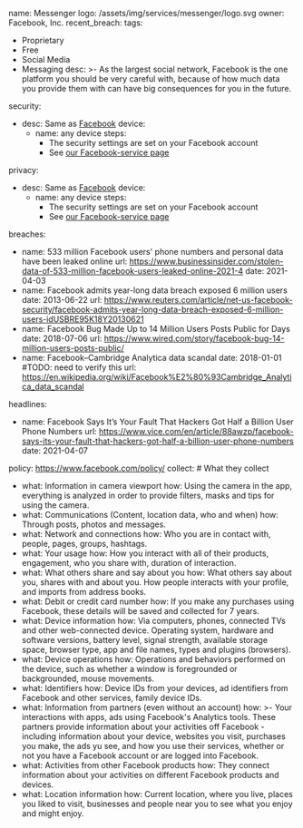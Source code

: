 name: Messenger
logo: /assets/img/services/messenger/logo.svg
owner: Facebook, Inc.
recent_breach: 
tags: 
  - Proprietary
  - Free
  - Social Media
  - Messaging
desc: >-
  As the largest social network, Facebook is the one platform you should be very careful with, because of how much data you provide them with can have big consequences for you in the future.

security:
  - desc: Same as <a href="/services/facebook">Facebook</a>
    device:
      - name: any device
        steps:
          - The security settings are set on your Facebook account
          - See <a href="/services/facebook">our Facebook-service page</a>

privacy:
  - desc: Same as <a href="/services/facebook">Facebook</a>
    device:
      - name: any device
        steps:
          - The security settings are set on your Facebook account
          - See <a href="/services/facebook">our Facebook-service page</a>

breaches:
  - name: 533 million Facebook users' phone numbers and personal data have been leaked online
    url: https://www.businessinsider.com/stolen-data-of-533-million-facebook-users-leaked-online-2021-4
    date: 2021-04-03 
  - name: Facebook admits year-long data breach exposed 6 million users
    date: 2013-06-22 
    url: https://www.reuters.com/article/net-us-facebook-security/facebook-admits-year-long-data-breach-exposed-6-million-users-idUSBRE95K18Y20130621
  - name: Facebook Bug Made Up to 14 Million Users Posts Public for Days
    date: 2018-07-06 
    url: https://www.wired.com/story/facebook-bug-14-million-users-posts-public/
  - name: Facebook–Cambridge Analytica data scandal
    date: 2018-01-01 #TODO: need to verify this
    url: https://en.wikipedia.org/wiki/Facebook%E2%80%93Cambridge_Analytica_data_scandal

headlines:
  - name: Facebook Says It’s Your Fault That Hackers Got Half a Billion User Phone Numbers
    url: https://www.vice.com/en/article/88awzp/facebook-says-its-your-fault-that-hackers-got-half-a-billion-user-phone-numbers
    date: 2021-04-07

policy: https://www.facebook.com/policy/
collect: # What they collect
  - what: Information in camera viewport
    how: Using the camera in the app, everything is analyzed in order to provide filters, masks and tips for using the camera.
  - what: Communications (Content, location data, who and when)
    how: Through posts, photos and messages.
  - what: Network and connections
    how: Who you are in contact with, people, pages, groups, hashtags.
  - what: Your usage
    how: How you interact with all of their products, engagement, who you share with, duration of interaction.
  - what: What others share and say about you
    how: What others say about you, shares with and about you. How people interacts with your profile, and imports from address books.
  - what: Debit or credit card number 
    how: If you make any purchases using Facebook, these details will be saved and collected for 7 years.
  - what: Device information
    how: Via computers, phones, connected TVs and other web-connected device. Operating system, hardware and software versions, battery level, signal strength, available storage space, browser type, app and file names, types and plugins (browsers).
  - what: Device operations
    how: Operations and behaviors performed on the device, such as whether a window is foregrounded or backgrounded, mouse movements.
  - what: Identifiers
    how: Device IDs from your devices, ad identifiers from Facebook and other services, family device IDs. 
  - what: Information from partners (even without an account)
    how: >-
      Your interactions with apps, ads using Facebook's Analytics tools. These partners provide information about your activities off Facebook - including information about your device, websites you visit, purchases you make, the ads yu see, and how you use their services, whether or not you have a Facebook account or are logged into Facebook.
  - what: Activities from other Facebook products
    how: They connect information about your activities on different Facebook products and devices.
  - what: Location information
    how: Current location, where you live, places you liked to visit, businesses and people near you to see what you enjoy and might enjoy.
